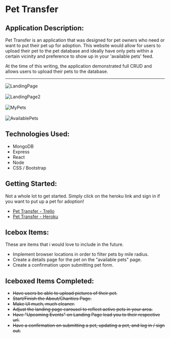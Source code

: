 # Pet Transfer

## Application Description:

Pet Transfer is an application that was designed for pet owners who need or want to put their pet up for adoption. This website would allow for users to upload their pet to the pet database and ideally have only pets within a certain vicinity and preference to show up in your 'available pets' feed.

At the time of this writing, the application demonstrated full CRUD and allows users to upload their pets to the database.

---

![LandingPage](https://i.imgur.com/zgjDc5d.png) <br><br>
![LandingPage2](https://i.imgur.com/UNlVmlD.png)<br><br>
![MyPets](https://i.imgur.com/I4kYQEZ.png)<br><br>
![AvailablePets](https://i.imgur.com/ZE0Ixqk.png)


## Technologies Used:
- MongoDB
- Express
- React
- Node
- CSS / Bootstrap

## Getting Started:
Not a whole lot to get started. Simply click on the heroku link and sign in if you want to put up a pet for adoption! 
- [Pet Transfer - Trello](https://trello.com/b/mG5YJIwU/pet-transfer)
- [Pet Transfer - Heroku](https://pettransfer.herokuapp.com/)

## Icebox Items:
These are items that i would love to include in the future.
- Implement browser locations in order to filter pets by mile radius.
- Create a details page for the pet on the "available pets" page.
- Create a confirmation upon submitting pet form.

## Iceboxed Items Completed:
- ~~Have users be able to upload pictures of their pet.~~
- ~~Start/Finish the About/Charities Page.~~
- ~~Make UI much, much cleaner.~~
- ~~Adjust the landing page carousel to reflect active pets in your area.~~
- ~~Have "Upcoming Events" on Landing Page lead you to their respective url.~~
- ~~Have a confirmation on submitting a pet, updating a pet, and log in / sign out.~~